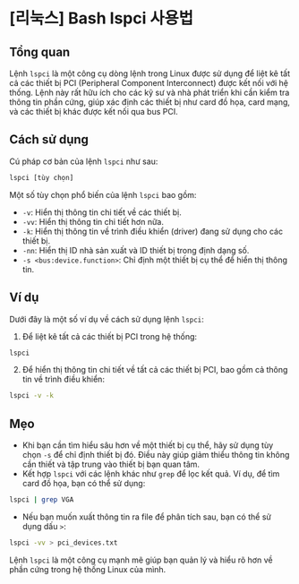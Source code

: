 # [리눅스] Bash lspci 사용법

## Tổng quan
Lệnh `lspci` là một công cụ dòng lệnh trong Linux được sử dụng để liệt kê tất cả các thiết bị PCI (Peripheral Component Interconnect) được kết nối với hệ thống. Lệnh này rất hữu ích cho các kỹ sư và nhà phát triển khi cần kiểm tra thông tin phần cứng, giúp xác định các thiết bị như card đồ họa, card mạng, và các thiết bị khác được kết nối qua bus PCI.

## Cách sử dụng
Cú pháp cơ bản của lệnh `lspci` như sau:

```bash
lspci [tùy chọn]
```

Một số tùy chọn phổ biến của lệnh `lspci` bao gồm:

- `-v`: Hiển thị thông tin chi tiết về các thiết bị.
- `-vv`: Hiển thị thông tin chi tiết hơn nữa.
- `-k`: Hiển thị thông tin về trình điều khiển (driver) đang sử dụng cho các thiết bị.
- `-nn`: Hiển thị ID nhà sản xuất và ID thiết bị trong định dạng số.
- `-s <bus:device.function>`: Chỉ định một thiết bị cụ thể để hiển thị thông tin.

## Ví dụ
Dưới đây là một số ví dụ về cách sử dụng lệnh `lspci`:

1. Để liệt kê tất cả các thiết bị PCI trong hệ thống:

```bash
lspci
```

2. Để hiển thị thông tin chi tiết về tất cả các thiết bị PCI, bao gồm cả thông tin về trình điều khiển:

```bash
lspci -v -k
```

## Mẹo
- Khi bạn cần tìm hiểu sâu hơn về một thiết bị cụ thể, hãy sử dụng tùy chọn `-s` để chỉ định thiết bị đó. Điều này giúp giảm thiểu thông tin không cần thiết và tập trung vào thiết bị bạn quan tâm.
- Kết hợp `lspci` với các lệnh khác như `grep` để lọc kết quả. Ví dụ, để tìm card đồ họa, bạn có thể sử dụng:

```bash
lspci | grep VGA
```

- Nếu bạn muốn xuất thông tin ra file để phân tích sau, bạn có thể sử dụng dấu `>`:

```bash
lspci -vv > pci_devices.txt
```

Lệnh `lspci` là một công cụ mạnh mẽ giúp bạn quản lý và hiểu rõ hơn về phần cứng trong hệ thống Linux của mình.